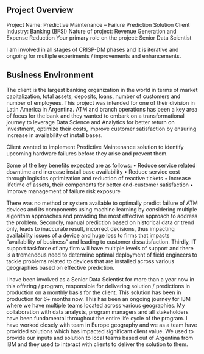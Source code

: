 ## Project Overview

Project Name:                     Predictive Maintenance – Failure Prediction Solution
Client Industry:          				Banking (BFSI)
Nature of project:           			Revenue Generation and Expense Reduction
Your primary role on the project:	Senior Data Scientist

I am involved in all stages of CRISP-DM phases and it is iterative and ongoing for multiple experiments / improvements and enhancements.

## Business Environment

The client is the largest banking organization in the world in terms of market capitalization, total assets, deposits, loans, number of customers and number of employees. This project was intended for one of their division in Latin America in Argentina.  ATM and branch operations has been a key area of focus for the bank and they wanted to embark on a transformational journey to leverage Data Science and Analytics for better return on investment, optimize their costs, improve customer satisfaction by ensuring increase in availability of install bases.

Client wanted to implement Predictive Maintenance solution to identify upcoming hardware failures before they arise and prevent them.

Some of the key benefits expected are as follows:
•	Reduce service related downtime and increase install base availability
•	Reduce service cost through logistics optimization and reduction of reactive tickets
•	Increase lifetime of assets, their components for better end-customer satisfaction
•	Improve management of failure risk exposure
 
There was no method or system available to optimally predict failure of ATM devices and its components using machine learning by considering multiple algorithm approaches and providing the most effective approach to address the problem. Secondly, manual prediction based on historical data or trend only, leads to inaccurate result, incorrect decisions, thus impacting availability issues of a device and huge loss to firms that impacts “availability of business” and leading to customer dissatisfaction. Thirdly, IT support taskforce of any firm will have multiple levels of support and there is a tremendous need to determine optimal deployment of field engineers to tackle problems related to devices that are installed across various geographies based on effective prediction.

I have been involved as a Senior Data Scientist for more than a year now in this offering / program, responsible for delivering solution / predictions in production on a monthly basis for the client. This solution has been in production for 6+ months now. This has been an ongoing journey for IBM where we have multiple teams located across various geographies. My collaboration with data analysts, program managers and all stakeholders have been fundamental throughout the entire life cycle of the program. I have worked closely with team in Europe geography and we as a team have provided solutions which has impacted significant client value. We used to provide our inputs and solution to local teams based out of Argentina from IBM and they used to interact with clients to deliver the solution to them.


